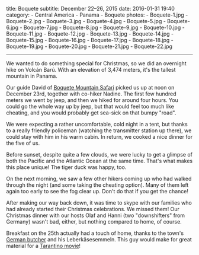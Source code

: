 title: Boquete
subtitle: December 22–26, 2015
date: 2016-01-31 19:40
category:
	- Central America
	- Panama
	- Boquete
photos:
	- Boquete-1.jpg
	- Boquete-2.jpg
	- Boquete-3.jpg
	- Boquete-4.jpg
	- Boquete-5.jpg
	- Boquete-6.jpg
	- Boquete-7.jpg
	- Boquete-8.jpg
	- Boquete-9.jpg
	- Boquete-10.jpg
	- Boquete-11.jpg
	- Boquete-12.jpg
	- Boquete-13.jpg
	- Boquete-14.jpg
	- Boquete-15.jpg
	- Boquete-16.jpg
	- Boquete-17.jpg
	- Boquete-18.jpg
	- Boquete-19.jpg
	- Boquete-20.jpg
	- Boquete-21.jpg
	- Boquete-22.jpg
	
---

We wanted to do something special for Christmas, so we did an overnight hike on Volcán Barú. With an elevation of 3,474 meters, it's the tallest mountain in Panama.

Our guide David of [Boquete Mountain Safari](http://boquetesafari.com/) picked us up at noon on December 23rd, together with co-hiker Nadine. The first few hundred meters we went by jeep, and then we hiked for around four hours. You could go the whole way up by jeep, but that would feel too much like cheating, and you would probably get sea-sick on that bumpy "road".

We were expecting a rather uncomfortable, cold night in a tent, but thanks to a really friendly policeman (watching the transmitter station up there), we could stay with him in his warm cabin. In return, we cooked a nice dinner for the five of us.

Before sunset, despite quite a few clouds, we were lucky to get a glimpse of both the Pacific and the Atlantic Ocean at the same time. That's what makes this place unique! The tiger duck was happy, too.

On the next morning, we saw a few other hikers coming up who had walked through the night (and some taking the cheating option). Many of them left again too early to see the fog clear up. Don't do that if you get the chance!

After making our way back down, it was time to skype with our families who had already started their Christmas celebrations. We missed them! Our Christmas dinner with our hosts Olaf and Hanni (two "downshifters" from Germany) wasn't bad, either, but nothing compared to home, of course.

Breakfast on the 25th actually had a touch of home, thanks to the town's [German butcher](http://www.embutido-casero.com/) and his Leberkäsesemmeln. This guy would make for great material for a [Tarantino movie](https://www.youtube.com/watch?v=wsaoy7zNOnc)!